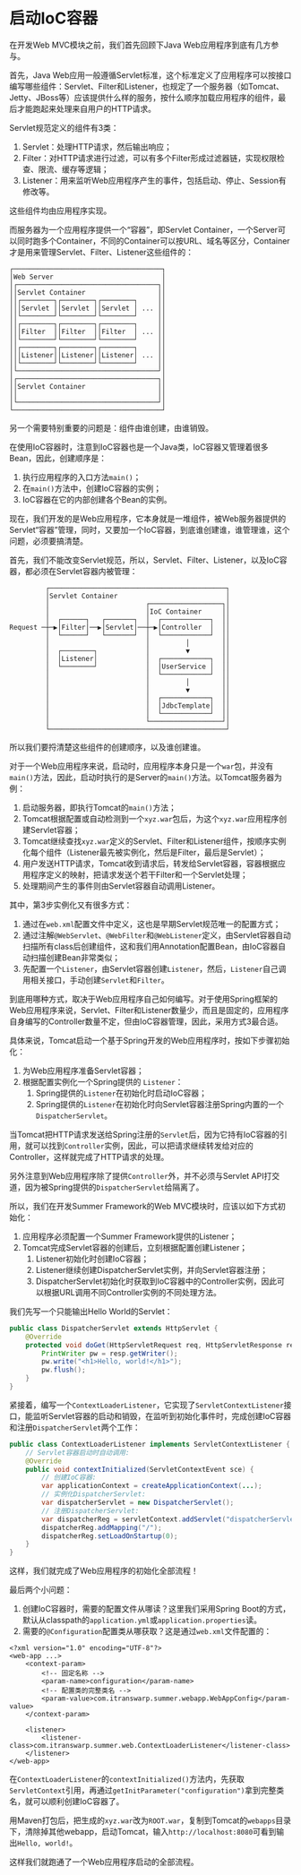 # 启动IoC容器

在开发Web MVC模块之前，我们首先回顾下Java Web应用程序到底有几方参与。

首先，Java Web应用一般遵循Servlet标准，这个标准定义了应用程序可以按接口编写哪些组件：Servlet、Filter和Listener，也规定了一个服务器（如Tomcat、Jetty、JBoss等）应该提供什么样的服务，按什么顺序加载应用程序的组件，最后才能跑起来处理来自用户的HTTP请求。

Servlet规范定义的组件有3类：

1. Servlet：处理HTTP请求，然后输出响应；
2. Filter：对HTTP请求进行过滤，可以有多个Filter形成过滤器链，实现权限检查、限流、缓存等逻辑；
3. Listener：用来监听Web应用程序产生的事件，包括启动、停止、Session有修改等。

这些组件均由应用程序实现。

而服务器为一个应用程序提供一个“容器”，即Servlet Container，一个Server可以同时跑多个Container，不同的Container可以按URL、域名等区分，Container才是用来管理Servlet、Filter、Listener这些组件的：

```
┌─────────────────────────────────────┐
│Web Server                           │
│┌───────────────────────────────────┐│
││Servlet Container                  ││
││┌────────┐┌────────┐┌────────┐     ││
│││Servlet ││Servlet ││Servlet │ ... ││
││└────────┘└────────┘└────────┘     ││
││┌────────┐┌────────┐┌────────┐     ││
│││Filter  ││Filter  ││Filter  │ ... ││
││└────────┘└────────┘└────────┘     ││
││┌────────┐┌────────┐┌────────┐     ││
│││Listener││Listener││Listener│ ... ││
││└────────┘└────────┘└────────┘     ││
│└───────────────────────────────────┘│
│┌───────────────────────────────────┐│
││Servlet Container                  ││
││                                   ││
│└───────────────────────────────────┘│
└─────────────────────────────────────┘
```

另一个需要特别重要的问题是：组件由谁创建，由谁销毁。

在使用IoC容器时，注意到IoC容器也是一个Java类，IoC容器又管理着很多Bean，因此，创建顺序是：

1. 执行应用程序的入口方法`main()`；
2. 在`main()`方法中，创建IoC容器的实例；
3. IoC容器在它的内部创建各个Bean的实例。

现在，我们开发的是Web应用程序，它本身就是一堆组件，被Web服务器提供的Servlet“容器”管理，同时，又要加一个IoC容器，到底谁创建谁，谁管理谁，这个问题，必须要搞清楚。

首先，我们不能改变Servlet规范，所以，Servlet、Filter、Listener，以及IoC容器，都必须在Servlet容器内被管理：

```
         ┌────────────────────────────────────────────┐
         │Servlet Container                           │
         │                        ┌──────────────────┐│
         │                        │IoC Container     ││
         │  ┌──────┐   ┌───────┐  │  ┌────────────┐  ││
Request ─┼─▶│Filter│──▶│Servlet│──┼─▶│Controller  │  ││
         │  └──────┘   └───────┘  │  └────────────┘  ││
         │                        │         │        ││
         │  ┌────────┐            │         ▼        ││
         │  │Listener│            │  ┌────────────┐  ││
         │  └────────┘            │  │UserService │  ││
         │                        │  └────────────┘  ││
         │                        │         │        ││
         │                        │         ▼        ││
         │                        │  ┌────────────┐  ││
         │                        │  │JdbcTemplate│  ││
         │                        │  └────────────┘  ││
         │                        └──────────────────┘│
         └────────────────────────────────────────────┘
```

所以我们要捋清楚这些组件的创建顺序，以及谁创建谁。

对于一个Web应用程序来说，启动时，应用程序本身只是一个`war`包，并没有`main()`方法，因此，启动时执行的是Server的`main()`方法。以Tomcat服务器为例：

1. 启动服务器，即执行Tomcat的`main()`方法；
2. Tomcat根据配置或自动检测到一个`xyz.war`包后，为这个`xyz.war`应用程序创建Servlet容器；
3. Tomcat继续查找`xyz.war`定义的Servlet、Filter和Listener组件，按顺序实例化每个组件（Listener最先被实例化，然后是Filter，最后是Servlet）；
4. 用户发送HTTP请求，Tomcat收到请求后，转发给Servlet容器，容器根据应用程序定义的映射，把请求发送个若干Filter和一个Servlet处理；
5. 处理期间产生的事件则由Servlet容器自动调用Listener。

其中，第3步实例化又有很多方式：

1. 通过在`web.xml`配置文件中定义，这也是早期Servlet规范唯一的配置方式；
2. 通过注解`@WebServlet`、`@WebFilter`和`@WebListener`定义，由Servlet容器自动扫描所有class后创建组件，这和我们用Annotation配置Bean，由IoC容器自动扫描创建Bean非常类似；
3. 先配置一个`Listener`，由Servlet容器创建`Listener`，然后，`Listener`自己调用相关接口，手动创建`Servlet`和`Filter`。

到底用哪种方式，取决于Web应用程序自己如何编写。对于使用Spring框架的Web应用程序来说，Servlet、Filter和Listener数量少，而且是固定的，应用程序自身编写的Controller数量不定，但由IoC容器管理，因此，采用方式3最合适。

具体来说，Tomcat启动一个基于Spring开发的Web应用程序时，按如下步骤初始化：

1. 为Web应用程序准备Servlet容器；
2. 根据配置实例化一个Spring提供的 `Listener`：
    1. Spring提供的`Listener`在初始化时启动IoC容器；
    2. Spring提供的`Listener`在初始化时向Servlet容器注册Spring内置的一个`DispatcherServlet`。

当Tomcat把HTTP请求发送给Spring注册的`Servlet`后，因为它持有IoC容器的引用，就可以找到`Controller`实例，因此，可以把请求继续转发给对应的Controller，这样就完成了HTTP请求的处理。

另外注意到Web应用程序除了提供`Controller`外，并不必须与Servlet API打交道，因为被Spring提供的`DispatcherServlet`给隔离了。

所以，我们在开发Summer Framework的Web MVC模块时，应该以如下方式初始化：

1. 应用程序必须配置一个Summer Framework提供的Listener；
2. Tomcat完成Servlet容器的创建后，立刻根据配置创建Listener；
    1. Listener初始化时创建IoC容器；
    2. Listener继续创建DispatcherServlet实例，并向Servlet容器注册；
    3. DispatcherServlet初始化时获取到IoC容器中的Controller实例，因此可以根据URL调用不同Controller实例的不同处理方法。

我们先写一个只能输出Hello World的Servlet：

```java
public class DispatcherServlet extends HttpServlet {
    @Override
    protected void doGet(HttpServletRequest req, HttpServletResponse resp) throws ServletException, IOException {
        PrintWriter pw = resp.getWriter();
        pw.write("<h1>Hello, world!</h1>");
        pw.flush();
    }
}
```

紧接着，编写一个`ContextLoaderListener`，它实现了`ServletContextListener`接口，能监听Servlet容器的启动和销毁，在监听到初始化事件时，完成创建IoC容器和注册`DispatcherServlet`两个工作：

```java
public class ContextLoaderListener implements ServletContextListener {
    // Servlet容器启动时自动调用:
    @Override
    public void contextInitialized(ServletContextEvent sce) {
        // 创建IoC容器:
        var applicationContext = createApplicationContext(...);
        // 实例化DispatcherServlet:
        var dispatcherServlet = new DispatcherServlet();
        // 注册DispatcherServlet:
        var dispatcherReg = servletContext.addServlet("dispatcherServlet", dispatcherServlet);
        dispatcherReg.addMapping("/");
        dispatcherReg.setLoadOnStartup(0);
    }
}
```

这样，我们就完成了Web应用程序的初始化全部流程！

最后两个小问题：

1. 创建IoC容器时，需要的配置文件从哪读？这里我们采用Spring Boot的方式，默认从classpath的`application.yml`或`application.properties`读。
2. 需要的`@Configuration`配置类从哪获取？这是通过`web.xml`文件配置的：

```
<?xml version="1.0" encoding="UTF-8"?>
<web-app ...>
	<context-param>
        <!-- 固定名称 -->
		<param-name>configuration</param-name>
        <!-- 配置类的完整类名 -->
		<param-value>com.itranswarp.summer.webapp.WebAppConfig</param-value>
	</context-param>

	<listener>
		<listener-class>com.itranswarp.summer.web.ContextLoaderListener</listener-class>
	</listener>
</web-app>
```

在`ContextLoaderListener`的`contextInitialized()`方法内，先获取`ServletContext`引用，再通过`getInitParameter("configuration")`拿到完整类名，就可以顺利创建IoC容器了。

用Maven打包后，把生成的`xyz.war`改为`ROOT.war`，复制到Tomcat的`webapps`目录下，清除掉其他webapp，启动Tomcat，输入`http://localhost:8080`可看到输出`Hello, world!`。

这样我们就跑通了一个Web应用程序启动的全部流程。
